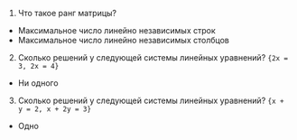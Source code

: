 1. Что такое ранг матрицы?
  * Максимальное число линейно независимых строк
  * Максимальное число линейно независимых столбцов
2. Сколько решений у следующей системы линейных уравнений? ```{2x = 3, 2x = 4}```
  * Ни одного
3. Сколько решений у следующей системы линейных уравнений? ```{x + y = 2, x + 2y = 3}```
  * Одно

